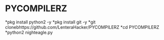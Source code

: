 # PYCOMPILERZ

*pkg install python2 -y
*pkg install git -y
*git clonebhttps://github.com/LenteraHacker/PYCOMPILERZ
*cd PYCOMPILERZ
*python2 nighteagle.py
